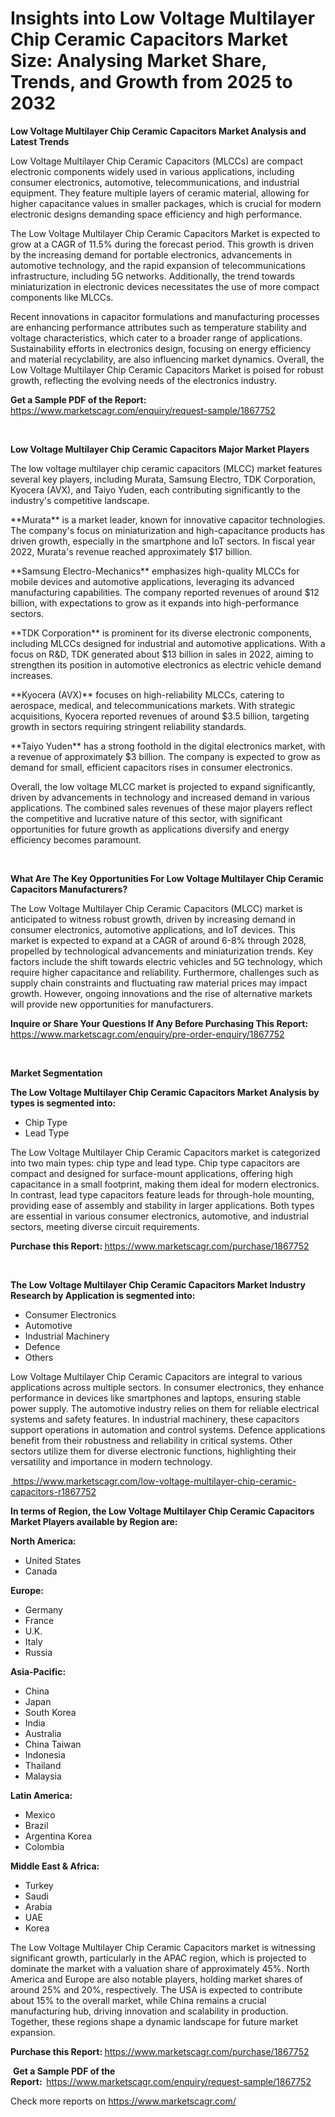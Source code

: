 <p><h1>Insights into Low Voltage Multilayer Chip Ceramic Capacitors Market Size: Analysing Market Share, Trends, and Growth from 2025 to 2032</h1></p><p><strong>Low Voltage Multilayer Chip Ceramic Capacitors Market Analysis and Latest Trends</strong></p>
<p><p>Low Voltage Multilayer Chip Ceramic Capacitors (MLCCs) are compact electronic components widely used in various applications, including consumer electronics, automotive, telecommunications, and industrial equipment. They feature multiple layers of ceramic material, allowing for higher capacitance values in smaller packages, which is crucial for modern electronic designs demanding space efficiency and high performance. </p><p>The Low Voltage Multilayer Chip Ceramic Capacitors Market is expected to grow at a CAGR of 11.5% during the forecast period. This growth is driven by the increasing demand for portable electronics, advancements in automotive technology, and the rapid expansion of telecommunications infrastructure, including 5G networks. Additionally, the trend towards miniaturization in electronic devices necessitates the use of more compact components like MLCCs. </p><p>Recent innovations in capacitor formulations and manufacturing processes are enhancing performance attributes such as temperature stability and voltage characteristics, which cater to a broader range of applications. Sustainability efforts in electronics design, focusing on energy efficiency and material recyclability, are also influencing market dynamics. Overall, the Low Voltage Multilayer Chip Ceramic Capacitors Market is poised for robust growth, reflecting the evolving needs of the electronics industry.</p></p>
<p><strong>Get a Sample PDF of the Report:&nbsp;</strong> <a href="https://www.marketscagr.com/enquiry/request-sample/1867752?utm_campaign=1848&utm_medium=2&utm_source=Github&utm_content=ia&utm_term=13022025&utm_id=low-voltage-multilayer-chip-ceramic-capacitors">https://www.marketscagr.com/enquiry/request-sample/1867752</a></p>
<p>&nbsp;</p>
<p><strong>Low Voltage Multilayer Chip Ceramic Capacitors Major Market Players</strong></p>
<p><p>The low voltage multilayer chip ceramic capacitors (MLCC) market features several key players, including Murata, Samsung Electro, TDK Corporation, Kyocera (AVX), and Taiyo Yuden, each contributing significantly to the industry's competitive landscape.</p><p>**Murata** is a market leader, known for innovative capacitor technologies. The company's focus on miniaturization and high-capacitance products has driven growth, especially in the smartphone and IoT sectors. In fiscal year 2022, Murata's revenue reached approximately $17 billion.</p><p>**Samsung Electro-Mechanics** emphasizes high-quality MLCCs for mobile devices and automotive applications, leveraging its advanced manufacturing capabilities. The company reported revenues of around $12 billion, with expectations to grow as it expands into high-performance sectors.</p><p>**TDK Corporation** is prominent for its diverse electronic components, including MLCCs designed for industrial and automotive applications. With a focus on R&D, TDK generated about $13 billion in sales in 2022, aiming to strengthen its position in automotive electronics as electric vehicle demand increases.</p><p>**Kyocera (AVX)** focuses on high-reliability MLCCs, catering to aerospace, medical, and telecommunications markets. With strategic acquisitions, Kyocera reported revenues of around $3.5 billion, targeting growth in sectors requiring stringent reliability standards.</p><p>**Taiyo Yuden** has a strong foothold in the digital electronics market, with a revenue of approximately $3 billion. The company is expected to grow as demand for small, efficient capacitors rises in consumer electronics.</p><p>Overall, the low voltage MLCC market is projected to expand significantly, driven by advancements in technology and increased demand in various applications. The combined sales revenues of these major players reflect the competitive and lucrative nature of this sector, with significant opportunities for future growth as applications diversify and energy efficiency becomes paramount.</p></p>
<p>&nbsp;</p>
<p><strong>What Are The Key Opportunities For Low Voltage Multilayer Chip Ceramic Capacitors Manufacturers?</strong></p>
<p><p>The Low Voltage Multilayer Chip Ceramic Capacitors (MLCC) market is anticipated to witness robust growth, driven by increasing demand in consumer electronics, automotive applications, and IoT devices. This market is expected to expand at a CAGR of around 6-8% through 2028, propelled by technological advancements and miniaturization trends. Key factors include the shift towards electric vehicles and 5G technology, which require higher capacitance and reliability. Furthermore, challenges such as supply chain constraints and fluctuating raw material prices may impact growth. However, ongoing innovations and the rise of alternative markets will provide new opportunities for manufacturers.</p></p>
<p><strong>Inquire or Share Your Questions If Any Before Purchasing This Report:</strong> <a href="https://www.marketscagr.com/enquiry/pre-order-enquiry/1867752?utm_campaign=1848&utm_medium=2&utm_source=Github&utm_content=ia&utm_term=13022025&utm_id=low-voltage-multilayer-chip-ceramic-capacitors">https://www.marketscagr.com/enquiry/pre-order-enquiry/1867752</a></p>
<p>&nbsp;</p>
<p><strong>Market Segmentation</strong></p>
<p><strong>The Low Voltage Multilayer Chip Ceramic Capacitors Market Analysis by types is segmented into:</strong></p>
<p><ul><li>Chip Type</li><li>Lead Type</li></ul></p>
<p><p>The Low Voltage Multilayer Chip Ceramic Capacitors market is categorized into two main types: chip type and lead type. Chip type capacitors are compact and designed for surface-mount applications, offering high capacitance in a small footprint, making them ideal for modern electronics. In contrast, lead type capacitors feature leads for through-hole mounting, providing ease of assembly and stability in larger applications. Both types are essential in various consumer electronics, automotive, and industrial sectors, meeting diverse circuit requirements.</p></p>
<p><strong>Purchase this Report:&nbsp;</strong><a href="https://www.marketscagr.com/purchase/1867752?utm_campaign=1848&utm_medium=2&utm_source=Github&utm_content=ia&utm_term=13022025&utm_id=low-voltage-multilayer-chip-ceramic-capacitors">https://www.marketscagr.com/purchase/1867752</a></p>
<p>&nbsp;</p>
<p><strong>The Low Voltage Multilayer Chip Ceramic Capacitors Market Industry Research by Application is segmented into:</strong></p>
<p><ul><li>Consumer Electronics</li><li>Automotive</li><li>Industrial Machinery</li><li>Defence</li><li>Others</li></ul></p>
<p><p>Low Voltage Multilayer Chip Ceramic Capacitors are integral to various applications across multiple sectors. In consumer electronics, they enhance performance in devices like smartphones and laptops, ensuring stable power supply. The automotive industry relies on them for reliable electrical systems and safety features. In industrial machinery, these capacitors support operations in automation and control systems. Defence applications benefit from their robustness and reliability in critical systems. Other sectors utilize them for diverse electronic functions, highlighting their versatility and importance in modern technology.</p></p>
<p><a href="https://www.marketscagr.com/low-voltage-multilayer-chip-ceramic-capacitors-r1867752?utm_campaign=1848&utm_medium=2&utm_source=Github&utm_content=ia&utm_term=13022025&utm_id=low-voltage-multilayer-chip-ceramic-capacitors">&nbsp;https://www.marketscagr.com/low-voltage-multilayer-chip-ceramic-capacitors-r1867752</a></p>
<p><strong>In terms of Region, the Low Voltage Multilayer Chip Ceramic Capacitors Market Players available by Region are:</strong></p>
<p>
    <p> <strong> North America: </strong>
        <ul>
            <li>United States</li>
            <li>Canada</li>
        </ul>
        </p> 
    <p> <strong> Europe: </strong>
        <ul>
            <li>Germany</li>
            <li>France</li>
            <li>U.K.</li>
            <li>Italy</li>
            <li>Russia</li>
        </ul>
        </p> 
    <p> <strong> Asia-Pacific: </strong>
        <ul>
            <li>China</li>
            <li>Japan</li>
            <li>South Korea</li>
            <li>India</li>
            <li>Australia</li>
            <li>China Taiwan</li>
            <li>Indonesia</li>
            <li>Thailand</li>
            <li>Malaysia</li>
        </ul>
        </p> 
    <p> <strong> Latin America: </strong>
        <ul>
            <li>Mexico</li>
            <li>Brazil</li>
            <li>Argentina Korea</li>
            <li>Colombia</li>
        </ul>
        </p> 
    <p> <strong> Middle East & Africa: </strong>
        <ul>
            <li>Turkey</li>
            <li>Saudi</li>
            <li>Arabia</li>
            <li>UAE</li>
            <li>Korea</li>
        </ul>
    </p>
    </p>
<p><p>The Low Voltage Multilayer Chip Ceramic Capacitors market is witnessing significant growth, particularly in the APAC region, which is projected to dominate the market with a valuation share of approximately 45%. North America and Europe are also notable players, holding market shares of around 25% and 20%, respectively. The USA is expected to contribute about 15% to the overall market, while China remains a crucial manufacturing hub, driving innovation and scalability in production. Together, these regions shape a dynamic landscape for future market expansion.</p></p>
<p><strong>Purchase this Report: </strong><a href="https://www.marketscagr.com/purchase/1867752?utm_campaign=1848&utm_medium=2&utm_source=Github&utm_content=ia&utm_term=13022025&utm_id=low-voltage-multilayer-chip-ceramic-capacitors">https://www.marketscagr.com/purchase/1867752</a></p>
<p>&nbsp;<strong>Get a Sample PDF of the Report:&nbsp;&nbsp;</strong><a href="https://www.marketscagr.com/enquiry/request-sample/1867752?utm_campaign=1848&utm_medium=2&utm_source=Github&utm_content=ia&utm_term=13022025&utm_id=low-voltage-multilayer-chip-ceramic-capacitors">https://www.marketscagr.com/enquiry/request-sample/1867752</a></p>
<p><strong></strong></p>
<p>Check more reports on <a href="https://www.marketscagr.com/?utm_campaign=1848&utm_medium=2&utm_source=Github&utm_content=ia&utm_term=13022025&utm_id=low-voltage-multilayer-chip-ceramic-capacitors">https://www.marketscagr.com/</a></p>